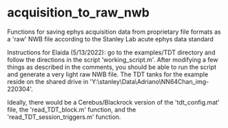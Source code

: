 # acquisition_to_raw_nwb
Functions for saving ephys acquisition data from proprietary file formats as a 'raw' NWB file according to the Stanley Lab acute ephys data standard

Instructions for Elaida (5/13/2022): go to the examples/TDT directory and follow the directions in the script 'working_script.m'. 
After modifying a few things as described in the comments, you should be able to run the script and generate a very light raw NWB file.
The TDT tanks for the example reside on the shared drive in 'Y:\stanley\Data\Adriano\NN64Chan_img-220304'.

Ideally, there would be a Cerebus/Blackrock version of the 'tdt_config.mat' file, the 'read_TDT_block.m' function, and the 'read_TDT_session_triggers.m' function.
